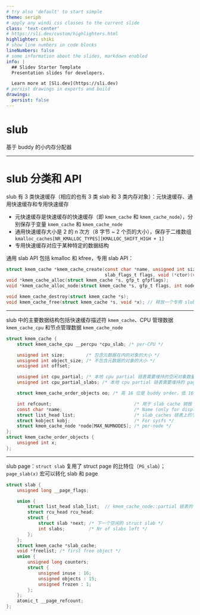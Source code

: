 ```yaml
---
# try also 'default' to start simple
theme: seriph
# apply any windi css classes to the current slide
class: 'text-center'
# https://sli.dev/custom/highlighters.html
highlighter: shiki
# show line numbers in code blocks
lineNumbers: false
# some information about the slides, markdown enabled
info: |
  ## Slidev Starter Template
  Presentation slides for developers.

  Learn more at [Sli.dev](https://sli.dev)
# persist drawings in exports and build
drawings:
  persist: false
---
```


# slub

基于 buddy 的小内存分配器

---

# slub 分类和 API

slub 有 3 类快速缓存（相应的也有 3 类 slab 和 3 类内存对象）：元快速缓存、通用快速缓存和专用快速缓存

- 元快速缓存是快速缓存的快速缓存（即 `kmem_cache` 和 `kmem_cache_node`），分别保存于变量 `kmem_cache` 和 `kmem_cache_node`
- 通用快速缓存大小是 2 的 n 次方（8 字节 ~ 2 个页的大小），保存于二维数组 `kmalloc_caches[NR_KMALLOC_TYPES][KMALLOC_SHIFT_HIGH + 1]`
- 专用快速缓存对应于某种特定的数据结构

通用 slab API 包括 kmalloc 和 kfree，专用 slab API：

```c
struct kmem_cache *kmem_cache_create(const char *name, unsigned int size, unsigned int align,
                                     slab_flags_t flags, void (*ctor)(void *));
void *kmem_cache_alloc(struct kmem_cache *s, gfp_t gfpflags);
void *kmem_cache_alloc_node(struct kmem_cache *s, gfp_t flags, int node);

void kmem_cache_destroy(struct kmem_cache *s);
void kmem_cache_free(struct kmem_cache *s, void *x); // 释放一个专用 slub 对象
```

---

slub 中的主要数据结构包括快速缓存描述符 `kmem_cache`、CPU 管理数据 `kmem_cache_cpu` 和节点管理数据 `kmem_cache_node`

```c
struct kmem_cache {
    struct kmem_cache_cpu __percpu *cpu_slab; /* per-CPU */

    unsigned int size;        /* 包含元数据在内的对象的大小 */
    unsigned int object_size; /* 不包含元数据的对象的大小 */
    unsigned int offset;

    unsigned int cpu_partial; /* 本地 cpu partial 链表需要维持的空闲对象数量，不能大于该值 */
    unsigned int cpu_partial_slabs; /* 本地 cpu partial 链表需要维持的 page 数量，不能大于该值 */

    struct kmem_cache_order_objects oo; /* 高 16 位是 buddy order，低 16 位是 slab 的对象个数 */

    int refcount;                               /* 用于 slab cache 销毁 */
    const char *name;                           /* Name (only for display!) */
    struct list_head list;                      /* slab_caches 链表上的节点 */
    struct kobject kobj;                        /* For sysfs */
    struct kmem_cache_node *node[MAX_NUMNODES]; /* per-node */
};
struct kmem_cache_order_objects {
    unsigned int x;
};
```

---

slub page：`struct slab` 复用了 struct page 的比特位（`PG_slab`）；`page_slab(x)` 宏可以转化 slab 和 page

```c
struct slab {
    unsigned long __page_flags;

    union {
        struct list_head slab_list;  // kmem_cache_node::partial 链表的节点
        struct rcu_head rcu_head;
        struct {
            struct slab *next; /* 下一个空闲的 struct slab */
            int slabs;         /* Nr of slabs left */
        };
    };
    struct kmem_cache *slab_cache;
    void *freelist; /* first free object */
    union {
        unsigned long counters;
        struct {
            unsigned inuse : 16;
            unsigned objects : 15;
            unsigned frozen : 1;
        };
    };
    atomic_t __page_refcount;
};
```

